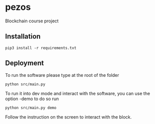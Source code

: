# pezos
Blockchain course project

## Installation
`pip3 install -r requirements.txt`

## Deployment 

To run the software please type at the root of the folder

`python src/main.py`

To run it into dev mode and interact with the software, you can use the option -demo
to do so run 

`python src/main.py demo`

Follow the instruction on the screen to interact with the block.
